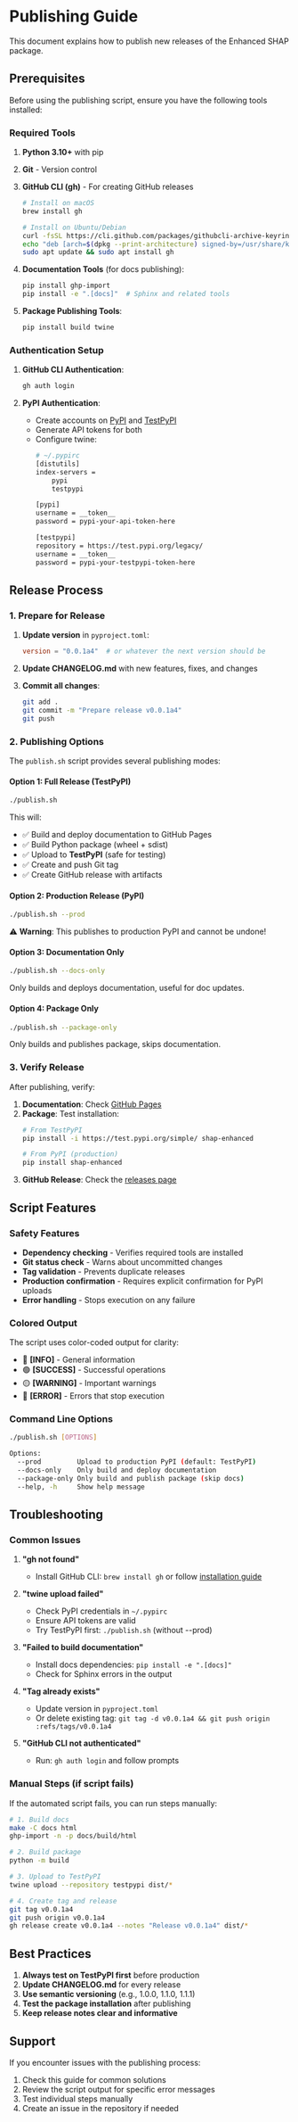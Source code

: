 # Publishing Guide

This document explains how to publish new releases of the Enhanced SHAP package.

## Prerequisites

Before using the publishing script, ensure you have the following tools installed:

### Required Tools

1. **Python 3.10+** with pip
2. **Git** - Version control
3. **GitHub CLI (gh)** - For creating GitHub releases
   ```bash
   # Install on macOS
   brew install gh
   
   # Install on Ubuntu/Debian
   curl -fsSL https://cli.github.com/packages/githubcli-archive-keyring.gpg | sudo dd of=/usr/share/keyrings/githubcli-archive-keyring.gpg
   echo "deb [arch=$(dpkg --print-architecture) signed-by=/usr/share/keyrings/githubcli-archive-keyring.gpg] https://cli.github.com/packages stable main" | sudo tee /etc/apt/sources.list.d/github-cli.list > /dev/null
   sudo apt update && sudo apt install gh
   ```

4. **Documentation Tools** (for docs publishing):
   ```bash
   pip install ghp-import
   pip install -e ".[docs]"  # Sphinx and related tools
   ```

5. **Package Publishing Tools**:
   ```bash
   pip install build twine
   ```

### Authentication Setup

1. **GitHub CLI Authentication**:
   ```bash
   gh auth login
   ```

2. **PyPI Authentication**:
   - Create accounts on [PyPI](https://pypi.org) and [TestPyPI](https://test.pypi.org)
   - Generate API tokens for both
   - Configure twine:
     ```bash
     # ~/.pypirc
     [distutils]
     index-servers =
         pypi
         testpypi

     [pypi]
     username = __token__
     password = pypi-your-api-token-here

     [testpypi]
     repository = https://test.pypi.org/legacy/
     username = __token__
     password = pypi-your-testpypi-token-here
     ```

## Release Process

### 1. Prepare for Release

1. **Update version** in `pyproject.toml`:
   ```toml
   version = "0.0.1a4"  # or whatever the next version should be
   ```

2. **Update CHANGELOG.md** with new features, fixes, and changes

3. **Commit all changes**:
   ```bash
   git add .
   git commit -m "Prepare release v0.0.1a4"
   git push
   ```

### 2. Publishing Options

The `publish.sh` script provides several publishing modes:

#### Option 1: Full Release (TestPyPI)
```bash
./publish.sh
```
This will:
- ✅ Build and deploy documentation to GitHub Pages
- ✅ Build Python package (wheel + sdist)
- ✅ Upload to **TestPyPI** (safe for testing)
- ✅ Create and push Git tag
- ✅ Create GitHub release with artifacts

#### Option 2: Production Release (PyPI)
```bash
./publish.sh --prod
```
⚠️ **Warning**: This publishes to production PyPI and cannot be undone!

#### Option 3: Documentation Only
```bash
./publish.sh --docs-only
```
Only builds and deploys documentation, useful for doc updates.

#### Option 4: Package Only
```bash
./publish.sh --package-only
```
Only builds and publishes package, skips documentation.

### 3. Verify Release

After publishing, verify:

1. **Documentation**: Check [GitHub Pages](https://niyangbai.github.io/enhanced_shap/)
2. **Package**: Test installation:
   ```bash
   # From TestPyPI
   pip install -i https://test.pypi.org/simple/ shap-enhanced
   
   # From PyPI (production)
   pip install shap-enhanced
   ```
3. **GitHub Release**: Check the [releases page](https://github.com/niyangbai/enhanced_shap/releases)

## Script Features

### Safety Features

- **Dependency checking** - Verifies required tools are installed
- **Git status check** - Warns about uncommitted changes
- **Tag validation** - Prevents duplicate releases
- **Production confirmation** - Requires explicit confirmation for PyPI uploads
- **Error handling** - Stops execution on any failure

### Colored Output

The script uses color-coded output for clarity:
- 🔵 **[INFO]** - General information
- 🟢 **[SUCCESS]** - Successful operations
- 🟡 **[WARNING]** - Important warnings
- 🔴 **[ERROR]** - Errors that stop execution

### Command Line Options

```bash
./publish.sh [OPTIONS]

Options:
  --prod         Upload to production PyPI (default: TestPyPI)
  --docs-only    Only build and deploy documentation
  --package-only Only build and publish package (skip docs)
  --help, -h     Show help message
```

## Troubleshooting

### Common Issues

1. **"gh not found"**
   - Install GitHub CLI: `brew install gh` or follow [installation guide](https://cli.github.com/manual/installation)

2. **"twine upload failed"**
   - Check PyPI credentials in `~/.pypirc`
   - Ensure API tokens are valid
   - Try TestPyPI first: `./publish.sh` (without --prod)

3. **"Failed to build documentation"**
   - Install docs dependencies: `pip install -e ".[docs]"`
   - Check for Sphinx errors in the output

4. **"Tag already exists"**
   - Update version in `pyproject.toml`
   - Or delete existing tag: `git tag -d v0.0.1a4 && git push origin :refs/tags/v0.0.1a4`

5. **"GitHub CLI not authenticated"**
   - Run: `gh auth login` and follow prompts

### Manual Steps (if script fails)

If the automated script fails, you can run steps manually:

```bash
# 1. Build docs
make -C docs html
ghp-import -n -p docs/build/html

# 2. Build package
python -m build

# 3. Upload to TestPyPI
twine upload --repository testpypi dist/*

# 4. Create tag and release
git tag v0.0.1a4
git push origin v0.0.1a4
gh release create v0.0.1a4 --notes "Release v0.0.1a4" dist/*
```

## Best Practices

1. **Always test on TestPyPI first** before production
2. **Update CHANGELOG.md** for every release
3. **Use semantic versioning** (e.g., 1.0.0, 1.1.0, 1.1.1)
4. **Test the package installation** after publishing
5. **Keep release notes clear and informative**

## Support

If you encounter issues with the publishing process:

1. Check this guide for common solutions
2. Review the script output for specific error messages
3. Test individual steps manually
4. Create an issue in the repository if needed